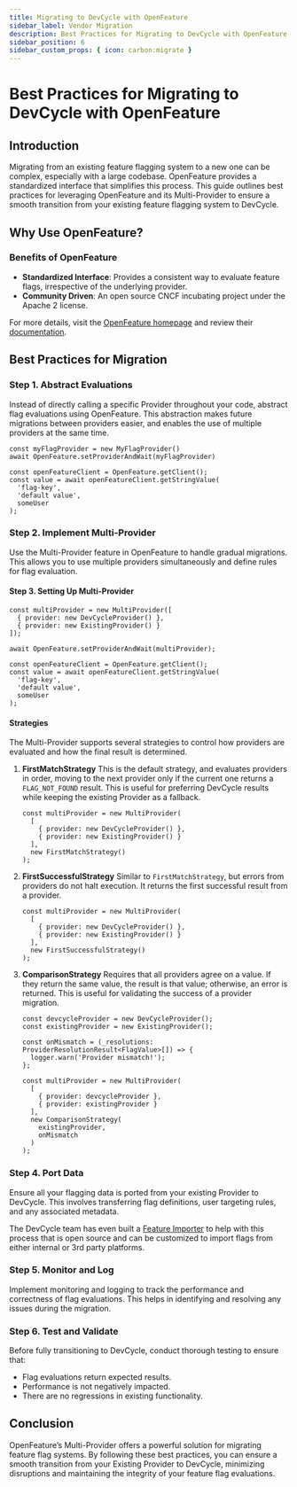 ```yaml
---
title: Migrating to DevCycle with OpenFeature
sidebar_label: Vendor Migration
description: Best Practices for Migrating to DevCycle with OpenFeature
sidebar_position: 6
sidebar_custom_props: { icon: carbon:migrate }
---
```

# Best Practices for Migrating to DevCycle with OpenFeature

## Introduction

Migrating from an existing feature flagging system to a new one can be complex, especially with a large codebase. OpenFeature provides a standardized interface that simplifies this process. This guide outlines best practices for leveraging OpenFeature and its Multi-Provider to ensure a smooth transition from your existing feature flagging system to DevCycle.

## Why Use OpenFeature?

### Benefits of OpenFeature

- **Standardized Interface**: Provides a consistent way to evaluate feature flags, irrespective of the underlying provider.
- **Community Driven**: An open source CNCF incubating project under the Apache 2 license.

For more details, visit the [OpenFeature homepage](https://openfeature.dev) and review their [documentation](https://openfeature.dev/docs/reference/intro/).

## Best Practices for Migration

### Step 1. Abstract Evaluations

Instead of directly calling a specific Provider throughout your code, abstract flag evaluations using OpenFeature. This abstraction makes future migrations between providers easier, and enables the use of multiple providers at the same time.

```tsx
const myFlagProvider = new MyFlagProvider()
await OpenFeature.setProviderAndWait(myFlagProvider)

const openFeatureClient = OpenFeature.getClient();
const value = await openFeatureClient.getStringValue(
  'flag-key', 
  'default value', 
  someUser
);
```

### Step 2. Implement Multi-Provider

Use the Multi-Provider feature in OpenFeature to handle gradual migrations. This allows you to use multiple providers simultaneously and define rules for flag evaluation.

#### Step 3. Setting Up Multi-Provider

```tsx
const multiProvider = new MultiProvider([
  { provider: new DevCycleProvider() },
  { provider: new ExistingProvider() }
]);

await OpenFeature.setProviderAndWait(multiProvider);

const openFeatureClient = OpenFeature.getClient();
const value = await openFeatureClient.getStringValue(
  'flag-key', 
  'default value', 
  someUser
);
```

#### Strategies

The Multi-Provider supports several strategies to control how providers are evaluated and how the final result is determined.

1. **FirstMatchStrategy**
This is the default strategy, and evaluates providers in order, moving to the next provider only if the current one returns a `FLAG_NOT_FOUND` result. This is useful for preferring DevCycle results while keeping the existing Provider as a fallback.
   ```tsx
   const multiProvider = new MultiProvider(
     [
       { provider: new DevCycleProvider() },
       { provider: new ExistingProvider() }
     ],
     new FirstMatchStrategy()
   );
   ```

2. **FirstSuccessfulStrategy**
Similar to `FirstMatchStrategy`, but errors from providers do not halt execution. It returns the first successful result from a provider.
   ```tsx
   const multiProvider = new MultiProvider(
     [
       { provider: new DevCycleProvider() },
       { provider: new ExistingProvider() }
     ],
     new FirstSuccessfulStrategy()
   );
   ```

3. **ComparisonStrategy**
Requires that all providers agree on a value. If they return the same value, the result is that value; otherwise, an error is returned. This is useful for validating the success of a provider migration.
   ```tsx
   const devcycleProvider = new DevCycleProvider();
   const existingProvider = new ExistingProvider();

   const onMismatch = (_resolutions: ProviderResolutionResult<FlagValue>[]) => {
     logger.warn('Provider mismatch!');
   };

   const multiProvider = new MultiProvider(
     [
       { provider: devcycleProvider },
       { provider: existingProvider }
     ],
     new ComparisonStrategy(
       existingProvider,
       onMismatch
     )
   );
   ```

### Step 4. Port Data

Ensure all your flagging data is ported from your existing Provider to DevCycle. This involves transferring flag definitions, user targeting rules, and any associated metadata.

The DevCycle team has even built a [Feature Importer](https://docs.devcycle.com/integrations/feature-importer) to help with this process that is open source and can be customized to import flags from either internal or 3rd party platforms.

### Step 5. Monitor and Log

Implement monitoring and logging to track the performance and correctness of flag evaluations. This helps in identifying and resolving any issues during the migration.

### Step 6. Test and Validate

Before fully transitioning to DevCycle, conduct thorough testing to ensure that:

- Flag evaluations return expected results.
- Performance is not negatively impacted.
- There are no regressions in existing functionality.

## Conclusion

OpenFeature’s Multi-Provider offers a powerful solution for migrating feature flag systems. By following these best practices, you can ensure a smooth transition from your Existing Provider to DevCycle, minimizing disruptions and maintaining the integrity of your feature flag evaluations.
